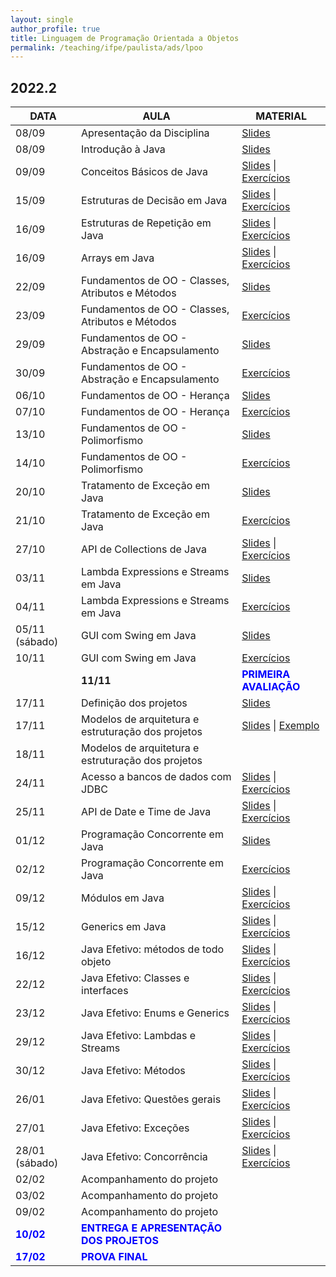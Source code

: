 ```yaml
---
layout: single
author_profile: true
title: Linguagem de Programação Orientada a Objetos
permalink: /teaching/ifpe/paulista/ads/lpoo
---
```


## 2022.2

|DATA|AULA|MATERIAL|
|---|---|---|
| 08/09 | Apresentação da Disciplina | <a href="https://docs.google.com/presentation/d/1jWnBGojLLQ9dMcATtshSuyK37bZkc4rJyLYL4D8w5AQ/edit?usp=sharing" target="_blank">Slides</a> | 
| 08/09 | Introdução à Java | <a href="https://docs.google.com/presentation/d/1zXVso1PDn8M3cKg13-d9mICXT3n57Dgqd2pBcz2bpqU/edit?usp=sharing" target="_blank">Slides</a> | 
| 09/09 |Conceitos Básicos de Java | <a href="https://docs.google.com/presentation/d/1NcdRbHSsoWCQ5LUQJ0SJnRKlKEEcnuhLg8rD8JbEmaI/edit?usp=sharing" target="_blank">Slides</a> \| <a href="https://docs.google.com/document/d/1IkkFfLhAazdjrNfX86ORI_TQb5RWW72X8cKq7UIep5M/edit?usp=sharing" target="_blank">Exercícios</a> |
| 15/09 | Estruturas de Decisão em Java | <a href="https://docs.google.com/presentation/d/1iVHBrWB489c3JOITIyVgI4qLD26p7FpA4Yjtick3imQ/edit?usp=sharing " target="_blank">Slides</a> \| <a href="https://docs.google.com/document/d/1fZryhcZC6Iwe3LjfeBb9Lz4qjytSD5KyYJWCNWdF2S8/edit?usp=sharing" target="_blank">Exercícios</a> |
| 16/09 | Estruturas de Repetição em Java | <a href="https://docs.google.com/presentation/d/12Bhc3gNQI4AgMTEb0ngd1BjtBUn8Yb6bNZp-BT9kBIg/edit?usp=sharing" target="_blank">Slides</a> \| <a href="https://docs.google.com/document/d/1Q1EKAJZegYQNO-N3wgWVKoD1qBTtOsYPZwh3FMBLQfE/edit?usp=sharing" target="_blank">Exercícios</a> |
| 16/09 | Arrays em Java | <a href="https://docs.google.com/presentation/d/1vr_p7l2H0vJcm_51kedgMwhnu9fIOxZmt9TVVTRkDrE/edit?usp=sharing" target="_blank">Slides</a> \| <a href="https://docs.google.com/document/d/148FyIe-RnA19jcfEfI3HMsMMHbb9pngM2j_iraFMckQ/edit?usp=sharing" target="_blank">Exercícios</a> |
| 22/09 | Fundamentos de OO - Classes, Atributos e Métodos | <a href="https://docs.google.com/presentation/d/1tUcjedpwYb8C3XzdBsA2XOWr8ygssUBzn_V8ZUdiuLU/edit?usp=sharing" target="_blank">Slides</a> | 
| 23/09 | Fundamentos de OO - Classes, Atributos e Métodos | <a href="https://docs.google.com/document/d/1862z2Van700-ol5Rc5IZFMNNRTtPD4ESWYXZ_BQdPLA/edit?usp=sharing" target="_blank">Exercícios</a> | 
| 29/09 | Fundamentos de OO - Abstração e Encapsulamento | <a href="https://docs.google.com/presentation/d/1Fakd1xCw4QX-c6AQ4Dkkhgf_8Ka4_ONq4ir9U9RgJX4/edit?usp=sharing" target="_blank">Slides</a> | 
| 30/09 | Fundamentos de OO - Abstração e Encapsulamento | <a href="https://docs.google.com/document/d/1hWTdHoO8g6jDfOFIPCDAefOKbNJNYf7wWUBUx8Kr_Z4/edit?usp=sharing" target="_blank">Exercícios</a> | 
| 06/10 | Fundamentos de OO - Herança | <a href="https://docs.google.com/presentation/d/19AwiPe0zuAZuSFrI5PD2ZI0_g2N0tgtCzHfnPg7Tt3k/edit?usp=sharing" target="_blank">Slides</a> | 
| 07/10 | Fundamentos de OO - Herança | <a href="https://docs.google.com/document/d/15gZ7FsTA8amrl7t-K1ZqmptvfGwhlMTGd8SxKgrjzaA/edit?usp=sharing" target="_blank">Exercícios</a> | 
| 13/10 | Fundamentos de OO - Polimorfismo | <a href="https://docs.google.com/presentation/d/11fgOGdRtOvbevQEm_npnDWzHYvoC6icm5QhXOT4ACO4/edit?usp=sharing" target="_blank">Slides</a> | 
| 14/10 | Fundamentos de OO - Polimorfismo | <a href="https://docs.google.com/document/d/1eKwN79-a0RMRiSkEjxB1L4vF7MpjsGtcnUUK28uqYdk/edit?usp=sharing" target="_blank">Exercícios</a> | 
| 20/10 | Tratamento de Exceção em Java | <a href="https://docs.google.com/presentation/d/14tCx_g7aBTTk2K3tO6TydL-ogGAhmQeKAr9jJOiUJWA/edit?usp=sharing" target="_blank">Slides</a> | 
| 21/10 | Tratamento de Exceção em Java | <a href="https://docs.google.com/document/d/1WsFyWHipg2xQ_JUu9upKDoeaOAGDgPaCtdbQr5EwYhw/edit?usp=sharing" target="_blank">Exercícios</a> | 
| 27/10 | API de Collections de Java | <a href="https://docs.google.com/presentation/d/1BYKfjdVXA4-kP5vXi7Qq8QF_SbmvyIzEJIGq5I83heY/edit?usp=sharing" target="_blank">Slides</a> \| <a href="" target="_blank">Exercícios</a>  | 
| 03/11 | Lambda Expressions e Streams em Java | <a href="" target="_blank">Slides</a> | 
| 04/11 | Lambda Expressions e Streams em Java | <a href="" target="_blank">Exercícios</a> | 
| 05/11 (sábado) | GUI com Swing em Java | <a href="" target="_blank">Slides</a> | 
| 10/11 | GUI com Swing em Java | <a href="" target="_blank">Exercícios</a> | 
<span style="color:blue">| **11/11**</span> | <span style="color:blue">**PRIMEIRA AVALIAÇÃO**</span> | | 
| 17/11 | Definição dos projetos | <a href="" target="_blank">Slides</a> | 
| 17/11 | Modelos de arquitetura e estruturação dos projetos | <a href="" target="_blank">Slides</a> \| <a href="" target="_blank">Exemplo</a> | 
| 18/11 | Modelos de arquitetura e estruturação dos projetos |  | 
| 24/11 | Acesso a bancos de dados com JDBC | <a href="" target="_blank">Slides</a> \| <a href="" target="_blank">Exercícios</a> | 
| 25/11 | API de Date e Time de Java | <a href="" target="_blank">Slides</a> \| <a href="" target="_blank">Exercícios</a> | 
| 01/12 | Programação Concorrente em Java | <a href="" target="_blank">Slides</a> | 
| 02/12 | Programação Concorrente em Java | <a href="" target="_blank">Exercícios</a> | 
| 09/12 | Módulos em Java | <a href="" target="_blank">Slides</a> \| <a href="" target="_blank">Exercícios</a> | 
| 15/12 | Generics em Java | <a href="" target="_blank">Slides</a> \| <a href="" target="_blank">Exercícios</a> | 
| 16/12 | Java Efetivo: métodos de todo objeto | <a href="" target="_blank">Slides</a> \| <a href="" target="_blank">Exercícios</a> | 
| 22/12 | Java Efetivo: Classes e interfaces | <a href="" target="_blank">Slides</a> \| <a href="" target="_blank">Exercícios</a> | 
| 23/12 | Java Efetivo: Enums e Generics | <a href="" target="_blank">Slides</a> \| <a href="" target="_blank">Exercícios</a> | 
| 29/12 | Java Efetivo: Lambdas e Streams | <a href="" target="_blank">Slides</a> \| <a href="" target="_blank">Exercícios</a> | 
| 30/12 | Java Efetivo: Métodos | <a href="" target="_blank">Slides</a> \| <a href="" target="_blank">Exercícios</a> | 
| 26/01 | Java Efetivo: Questões gerais | <a href="" target="_blank">Slides</a> \| <a href="" target="_blank">Exercícios</a> | 
| 27/01 | Java Efetivo: Exceções | <a href="" target="_blank">Slides</a> \| <a href="" target="_blank">Exercícios</a> | 
| 28/01 (sábado) | Java Efetivo: Concorrência | <a href="" target="_blank">Slides</a> \| <a href="" target="_blank">Exercícios</a> | 
| 02/02 | Acompanhamento do projeto |  | 
| 03/02 | Acompanhamento do projeto |  | 
| 09/02 | Acompanhamento do projeto |  | 
| <span style="color:blue">**10/02**</span> | <span style="color:blue">**ENTREGA E APRESENTAÇÃO DOS PROJETOS**</span> | | 
| <span style="color:blue">**17/02**</span> | <span style="color:blue">**PROVA FINAL**</span> |  |
